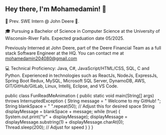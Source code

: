 ## Hey there, I'm Mohamedamin! 👋

👋 Prev. SWE Intern @ John Deere 🌟.

🎓 Pursuing a Bachelor of Science in Computer Science at the University of Wisconsin-River Falls. Expected graduation date 05/2025.

Previously Interned at John Deere, part of the Deere Financial Team as a full stack Software Engineer at the HQ. You can contact me at mohamedamin204080@gmail.com

💻 Technical Proficiency: 
Java, C#, JavaScript/HTML/CSS, SQL, C and Python. Experienced in technologies such as ReactJs, NodeJs, ExpressJs, Spring Boot Redux, MySQL, Microsoft SQL Server, DynamoDB, AWS, GIT/GitHub/GitLab, Linux, Intellij, Eclipse, and VS Code. 

public class FunReadMeAnimation {
    public static void main(String[] args) throws InterruptedException {
        String message = " Welcome to my GitHub! ";
        String blankSpace = " ".repeat(50); // Adjust this for desired space
        String displayMessage = blankSpace + message;
        while (true) {
            System.out.print("\r" + displayMessage);
            displayMessage = displayMessage.substring(1) + displayMessage.charAt(0);
            Thread.sleep(200); // Adjust for speed
        }
    }
}


